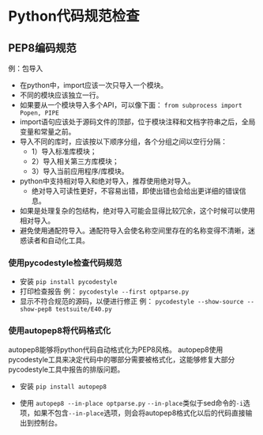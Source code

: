 # Python代码规范检查

## PEP8编码规范

例：包导入
* 在python中，import应该一次只导入一个模块。
* 不同的模块应该独立一行。
* 如果要从一个模块导入多个API，可以像下面：
`from subprocess import Popen, PIPE`
* import语句应该处于源码文件的顶部，位于模块注释和文档字符串之后，全局变量和常量之前。
* 导入不同的库时，应该按以下顺序分组，各个分组之间以空行分隔：
  * 1）导入标准库模块；
  * 2）导入相关第三方库模块；
  * 3）导入当前应用程序/库模块。
* python中支持相对导入和绝对导入，推荐使用绝对导入。
  * 绝对导入可读性更好，不容易出错，即使出错也会给出更详细的错误信息。
* 如果是处理复杂的包结构，绝对导入可能会显得比较冗余，这个时候可以使用相对导入。
* 避免使用通配符导入。通配符导入会使名称空间里存在的名称变得不清晰，迷惑读者和自动化工具。

### 使用pycodestyle检查代码规范
* 安装
`pip install pycodestyle`
* 打印检查报告
例：
`pycodestyle --first optparse.py`
* 显示不符合规范的源码，以便进行修正
例：
`pycodestyle --show-source --show-pep8 testsuite/E40.py`

### 使用autopep8将代码格式化
autopep8能够将python代码自动格式化为PEP8风格。
autopep8使用pycodestyle工具来决定代码中的哪部分需要被格式化，这能够修复大部分pycodestyle工具中报告的排版问题。

* 安装
`pip install autopep8`

* 使用
`autopep8 --in-place optparse.py`
`--in-place`类似于sed命令的`-i`选项，如果不包含`--in-place`选项，则会将autopep8格式化以后的代码直接输出到控制台。